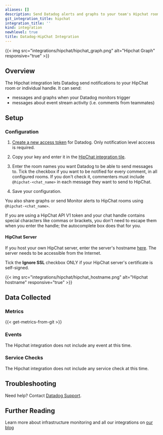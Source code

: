 ```yaml
---
aliases: []
description: Send Datadog alerts and graphs to your team's Hipchat room.
git_integration_title: hipchat
integration_title: ''
kind: integration
newhlevel: true
title: Datadog-HipChat Integration
---
```


{{< img src="integrations/hipchat/hipchat_graph.png" alt="Hipchat Graph" responsive="true" >}}

## Overview

The Hipchat integration lets Datadog send notifications to your HipChat room or individual handle. It can send:

* messages and graphs when your Datadog monitors trigger
* messages about event stream activity (i.e. comments from teammates)

## Setup
### Configuration

1. [Create a new access token](https://www.hipchat.com/admin/api) for Datadog. Only notification level acccess is required.

2. Copy your key and enter it in the [HipChat integration tile](https://app.datadoghq.com/account/settings#integrations/hipchat).

3. Enter the room names you want Datadog to be able to send messages to.
Tick the checkbox if you want to be notified for every comment, in all configured rooms. If you don't check it, commenters must include `@hipchat-<chat_name>` in each message they want to send to HipChat.

4. Save your configuration.

You also share graphs or send Monitor alerts to HipChat rooms using `@hipchat-<chat_name>`.

<div class="alert alert-warning">
If you are using a HipChat API V1 token and your chat handle contains special characters like commas or brackets, you don't need to escape them when you enter the handle; the autocomplete box does that for you.
</div>

#### HipChat Server

If you host your own HipChat server, enter the server's hostname [here](https://app.datadoghq.com/account/settings#integrations/hipchat). The server needs to be accessible from the Internet.

Tick the **Ignore SSL** checkbox ONLY if your HipChat server's certificate is self-signed.

{{< img src="integrations/hipchat/hipchat_hostname.png" alt="Hipchat hostname" responsive="true" >}}

## Data Collected
### Metrics
{{< get-metrics-from-git >}}

### Events
The Hipchat integration does not include any event at this time.

### Service Checks
The Hipchat integration does not include any service check at this time.

## Troubleshooting
Need help? Contact [Datadog Support](http://docs.datadoghq.com/help/).

## Further Reading
Learn more about infrastructure monitoring and all our integrations on [our blog](https://www.datadoghq.com/blog/)